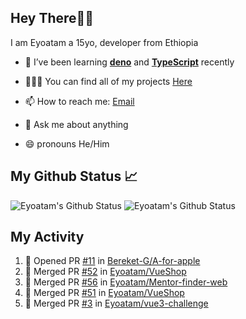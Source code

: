 ## Hey There👋🏽

I am Eyoatam a 15yo, developer from Ethiopia

- 🔭 I’ve been learning **[deno](https://github.com/denoland/deno)** and **[TypeScript](https://github.com/microsoft/TypeScript)** recently 

- 🧑🏽‍💻  You can find all of my projects [Here](https://github.com/Eyoatam?tab=repositories)

- 📫  How to reach me: [Email](mailto:eyoatamtamirat7@gmail.com)

- 💬 Ask me about anything

- 😄 pronouns He/Him

## My Github Status 📈 
<p> 
  <img src="https://github-readme-stats.vercel.app/api?username=Eyoatam&show_icons=true&theme=prussian" alt="Eyoatam's Github Status" />
  <img src="https://github-readme-stats.vercel.app/api/top-langs/?username=Eyoatam&layout=compact&theme=prussian" alt="Eyoatam's Github Status" />
</p>

## My Activity

<!--START_SECTION:activity-->
1. 💪 Opened PR [#11](https://github.com/Bereket-G/A-for-apple/pull/11) in [Bereket-G/A-for-apple](https://github.com/Bereket-G/A-for-apple)
2. 🎉 Merged PR [#52](https://github.com/Eyoatam/VueShop/pull/52) in [Eyoatam/VueShop](https://github.com/Eyoatam/VueShop)
3. 🎉 Merged PR [#56](https://github.com/Eyoatam/Mentor-finder-web/pull/56) in [Eyoatam/Mentor-finder-web](https://github.com/Eyoatam/Mentor-finder-web)
4. 🎉 Merged PR [#51](https://github.com/Eyoatam/VueShop/pull/51) in [Eyoatam/VueShop](https://github.com/Eyoatam/VueShop)
5. 🎉 Merged PR [#3](https://github.com/Eyoatam/vue3-challenge/pull/3) in [Eyoatam/vue3-challenge](https://github.com/Eyoatam/vue3-challenge)
<!--END_SECTION:activity-->
